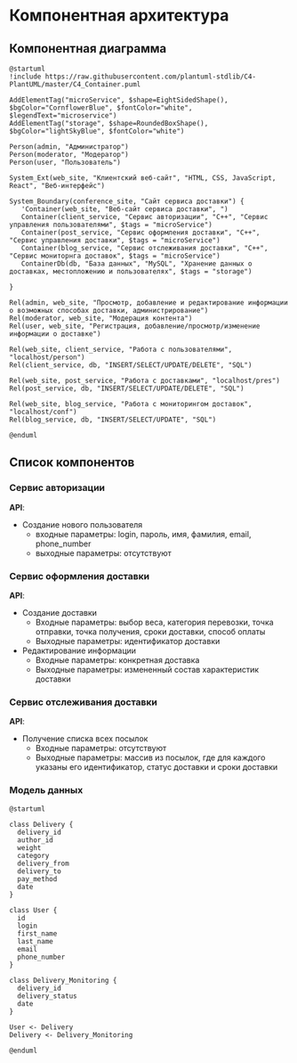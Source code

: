 # Компонентная архитектура
<!-- Состав и взаимосвязи компонентов системы между собой и внешними системами с указанием протоколов, ключевые технологии, используемые для реализации компонентов.
Диаграмма контейнеров C4 и текстовое описание.
-->
## Компонентная диаграмма

```plantuml
@startuml
!include https://raw.githubusercontent.com/plantuml-stdlib/C4-PlantUML/master/C4_Container.puml

AddElementTag("microService", $shape=EightSidedShape(), $bgColor="CornflowerBlue", $fontColor="white", $legendText="microservice")
AddElementTag("storage", $shape=RoundedBoxShape(), $bgColor="lightSkyBlue", $fontColor="white")

Person(admin, "Администратор")
Person(moderator, "Модератор")
Person(user, "Пользователь")

System_Ext(web_site, "Клиентский веб-сайт", "HTML, CSS, JavaScript, React", "Веб-интерфейс")

System_Boundary(conference_site, "Сайт сервиса доставки") {
   'Container(web_site, "Веб-сайт сервиса доставки", ")
   Container(client_service, "Сервис авторизации", "C++", "Сервис управления пользователями", $tags = "microService")
   Container(post_service, "Сервис оформления доставки", "C++", "Сервис управления доставки", $tags = "microService")
   Container(blog_service, "Сервис отслеживания доставки", "C++", "Сервис мониторнга доставок", $tags = "microService")
   ContainerDb(db, "База данных", "MySQL", "Хранение данных о доставках, местопложению и пользователях", $tags = "storage")

}

Rel(admin, web_site, "Просмотр, добавление и редактирование информации о возможных способах доставки, администрирование")
Rel(moderator, web_site, "Модерация контента")
Rel(user, web_site, "Регистрация, добавление/просмотр/изменение информации о доставке")

Rel(web_site, client_service, "Работа с пользователями", "localhost/person")
Rel(client_service, db, "INSERT/SELECT/UPDATE/DELETE", "SQL")

Rel(web_site, post_service, "Работа с доставками", "localhost/pres")
Rel(post_service, db, "INSERT/SELECT/UPDATE/DELETE", "SQL")

Rel(web_site, blog_service, "Работа с мониторингом доставок", "localhost/conf")
Rel(blog_service, db, "INSERT/SELECT/UPDATE", "SQL")

@enduml
```
## Список компонентов

### Сервис авторизации
**API**:
-	Создание нового пользователя
      - входные параметры: login, пароль, имя, фамилия, email, phone_number
      - выходные параметры: отсутствуют

### Сервис оформления доставки
**API**:
- Создание доставки
  - Входные параметры: выбор веса, категория перевозки, точка отправки, точка получения, сроки доставки, способ оплаты
  - Выходные параметры: идентификатор доставки
- Редактирование информации
  - Входные параметры: конкретная доставка
  - Выходные параметры: измененный состав характеристик доставки

### Сервис отслеживания доставки
**API**:
- Получение списка всех посылок
  - Входные параметры: отсутствуют
  - Выходные параметры: массив из посылок, где для каждого указаны его идентификатор, статус доставки и сроки доставки


### Модель данных
```puml
@startuml

class Delivery {
  delivery_id
  author_id
  weight
  category
  delivery_from
  delivery_to
  pay_method
  date
}

class User {
  id
  login
  first_name
  last_name
  email
  phone_number
}

class Delivery_Monitoring {
  delivery_id
  delivery_status
  date
}

User <- Delivery
Delivery <- Delivery_Monitoring

@enduml
```
